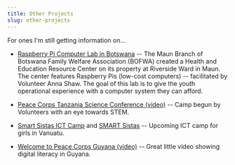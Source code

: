 ```yaml
---
title: Other Projects
slug: other-projects
---
```


For ones I'm still getting information on...

- [Raspberry Pi Computer Lab in Botswana](https://web.archive.org/web/20131016003446/http://thefergusonpage.com/Pi_lab.html) -- The Maun Branch of Botswana Family Welfare Association (BOFWA) created a Health and Education Resource Center on its property at Riverside Ward in Maun. The center features Raspberry Pis (low-cost computers) -- facilitated by Volunteer Anna Shaw. The goal of this lab is to give the youth operational experience with a computer system they can afford.

- [Peace Corps Tanzania Science Conference (video)](https://www.youtube.com/watch?v=X_5Ym-Udb1g) -- Camp begun by Volunteers with an eye towards STEM.

- [Smart Sistas ICT Camp](http://www.smartsistas.vu/) and [SMART Sistas](https://www.facebook.com/smartsistas) -- Upcoming ICT camp for girls in Vanuatu.

- [Welcome to Peace Corps Guyana (video)](https://www.youtube.com/watch?v=ohmDmgr7Y3g) -- Great little video showing digital literacy in Guyana.

